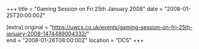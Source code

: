 +++
title = "Gaming Session on Fri 25th January 2008"
date = "2008-01-25T20:00:00Z"

[extra]
original = "https://uwcs.co.uk/events/gaming-session-on-fri-25th-january-2008-1474489004332/"    
end = "2008-01-26T08:00:00Z"
location = "DCS"
+++



